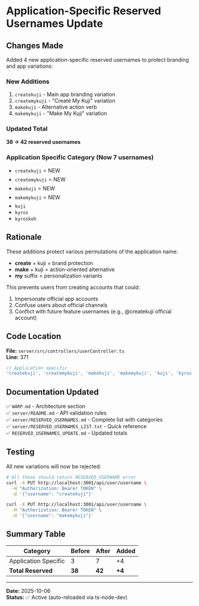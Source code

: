 # Application-Specific Reserved Usernames Update

## Changes Made

Added 4 new application-specific reserved usernames to protect branding and app variations:

### New Additions
1. `createkuji` - Main app branding variation
2. `createmykuji` - "Create My Kuji" variation
3. `makekuji` - Alternative action verb
4. `makemykuji` - "Make My Kuji" variation

### Updated Total
**38 → 42 reserved usernames**

### Application Specific Category (Now 7 usernames)
- `createkuji` ⭐ NEW
- `createmykuji` ⭐ NEW
- `makekuji` ⭐ NEW
- `makemykuji` ⭐ NEW
- `kuji`
- `kyros`
- `kyroskoh`

## Rationale

These additions protect various permutations of the application name:
- **create** + kuji = brand protection
- **make** + kuji = action-oriented alternative
- **my** suffix = personalization variants

This prevents users from creating accounts that could:
1. Impersonate official app accounts
2. Confuse users about official channels
3. Conflict with future feature usernames (e.g., @createkuji official account)

## Code Location

**File:** `server/src/controllers/userController.ts`  
**Line:** 371

```typescript
// Application specific
'createkuji', 'createmykuji', 'makekuji', 'makemykuji', 'kuji', 'kyros', 'kyroskoh',
```

## Documentation Updated

✅ `WARP.md` - Architecture section  
✅ `server/README.md` - API validation rules  
✅ `server/RESERVED_USERNAMES.md` - Complete list with categories  
✅ `server/RESERVED_USERNAMES_LIST.txt` - Quick reference  
✅ `RESERVED_USERNAMES_UPDATE.md` - Updated totals  

## Testing

All new variations will now be rejected:

```bash
# All these should return RESERVED_USERNAME error
curl -X PUT http://localhost:3001/api/user/username \
  -H "Authorization: Bearer TOKEN" \
  -d '{"username": "createkuji"}'

curl -X PUT http://localhost:3001/api/user/username \
  -H "Authorization: Bearer TOKEN" \
  -d '{"username": "makemykuji"}'
```

## Summary Table

| Category | Before | After | Added |
|----------|--------|-------|-------|
| Application Specific | 3 | 7 | +4 |
| **Total Reserved** | **38** | **42** | **+4** |

---

**Date:** 2025-10-06  
**Status:** ✅ Active (auto-reloaded via ts-node-dev)
